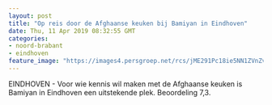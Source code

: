 ```yaml
---
layout: post
title: "Op reis door de Afghaanse keuken bij Bamiyan in Eindhoven"
date: Thu, 11 Apr 2019 08:32:55 GMT
categories: 
- noord-brabant 
- eindhoven 
feature_image: "https://images4.persgroep.net/rcs/jME291Pc18ie5NN1ZVnZvLPj8QE/diocontent/143375582/_fitwidth/400/?appId=21791a8992982cd8da851550a453bd7f&quality=0.7"
---
```


EINDHOVEN - Voor wie kennis wil maken met de Afghaanse keuken is Bamiyan in Eindhoven een uitstekende plek. Beoordeling 7,3.
